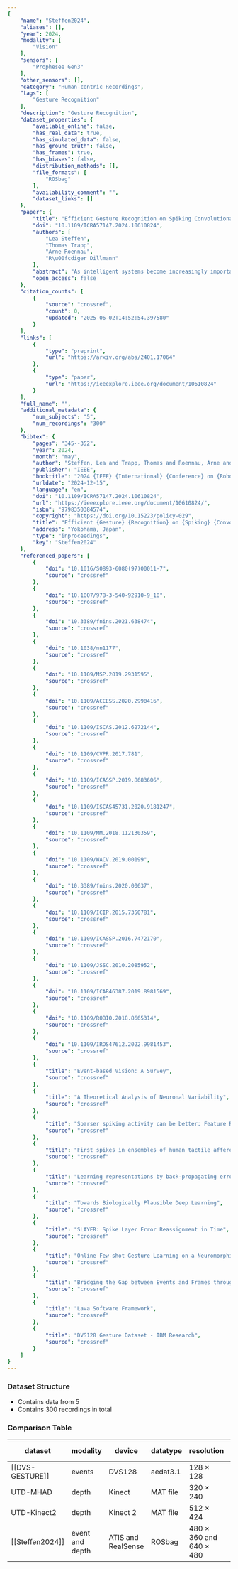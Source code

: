 ```yaml
---
{
    "name": "Steffen2024",
    "aliases": [],
    "year": 2024,
    "modality": [
        "Vision"
    ],
    "sensors": [
        "Prophesee Gen3"
    ],
    "other_sensors": [],
    "category": "Human-centric Recordings",
    "tags": [
        "Gesture Recognition"
    ],
    "description": "Gesture Recognition",
    "dataset_properties": {
        "available_online": false,
        "has_real_data": true,
        "has_simulated_data": false,
        "has_ground_truth": false,
        "has_frames": true,
        "has_biases": false,
        "distribution_methods": [],
        "file_formats": [
            "ROSbag"
        ],
        "availability_comment": "",
        "dataset_links": []
    },
    "paper": {
        "title": "Efficient Gesture Recognition on Spiking Convolutional Networks Through Sensor Fusion of Event-Based and Depth Data",
        "doi": "10.1109/ICRA57147.2024.10610824",
        "authors": [
            "Lea Steffen",
            "Thomas Trapp",
            "Arne Roennau",
            "R\u00fcdiger Dillmann"
        ],
        "abstract": "As intelligent systems become increasingly important in our daily lives, new ways of interaction are needed. Classical user interfaces pose issues for the physically impaired and are partially not practical or convenient. Gesture recognition is an alternative, but often not reactive enough when conventional cameras are used. This work proposes a Spiking Convolutional Neural Network, processing event- and depth data for gesture recognition. The network is simulated using the open-source neuromorphic computing framework LAVA for offline training and evaluation on an embedded system. For the evaluation three open source data sets are used. Since these do not represent the applied bi-modality, a new data set with synchronized event- and depth data was recorded. The results show the viability of temporal encoding on depth information and modality fusion, even on differently encoded data, to be beneficial to network performance and generalization capabilities.",
        "open_access": false
    },
    "citation_counts": [
        {
            "source": "crossref",
            "count": 0,
            "updated": "2025-06-02T14:52:54.397580"
        }
    ],
    "links": [
        {
            "type": "preprint",
            "url": "https://arxiv.org/abs/2401.17064"
        },
        {
            "type": "paper",
            "url": "https://ieeexplore.ieee.org/document/10610824"
        }
    ],
    "full_name": "",
    "additional_metadata": {
        "num_subjects": "5",
        "num_recordings": "300"
    },
    "bibtex": {
        "pages": "345--352",
        "year": 2024,
        "month": "may",
        "author": "Steffen, Lea and Trapp, Thomas and Roennau, Arne and Dillmann, R\u00fcdiger",
        "publisher": "IEEE",
        "booktitle": "2024 {IEEE} {International} {Conference} on {Robotics} and {Automation} ({ICRA})",
        "urldate": "2024-12-15",
        "language": "en",
        "doi": "10.1109/ICRA57147.2024.10610824",
        "url": "https://ieeexplore.ieee.org/document/10610824/",
        "isbn": "9798350384574",
        "copyright": "https://doi.org/10.15223/policy-029",
        "title": "Efficient {Gesture} {Recognition} on {Spiking} {Convolutional} {Networks} {Through} {Sensor} {Fusion} of {Event}-{Based} and {Depth} {Data}",
        "address": "Yokohama, Japan",
        "type": "inproceedings",
        "key": "Steffen2024"
    },
    "referenced_papers": [
        {
            "doi": "10.1016/S0893-6080(97)00011-7",
            "source": "crossref"
        },
        {
            "doi": "10.1007/978-3-540-92910-9_10",
            "source": "crossref"
        },
        {
            "doi": "10.3389/fnins.2021.638474",
            "source": "crossref"
        },
        {
            "doi": "10.1038/nn1177",
            "source": "crossref"
        },
        {
            "doi": "10.1109/MSP.2019.2931595",
            "source": "crossref"
        },
        {
            "doi": "10.1109/ACCESS.2020.2990416",
            "source": "crossref"
        },
        {
            "doi": "10.1109/ISCAS.2012.6272144",
            "source": "crossref"
        },
        {
            "doi": "10.1109/CVPR.2017.781",
            "source": "crossref"
        },
        {
            "doi": "10.1109/ICASSP.2019.8683606",
            "source": "crossref"
        },
        {
            "doi": "10.1109/ISCAS45731.2020.9181247",
            "source": "crossref"
        },
        {
            "doi": "10.1109/MM.2018.112130359",
            "source": "crossref"
        },
        {
            "doi": "10.1109/WACV.2019.00199",
            "source": "crossref"
        },
        {
            "doi": "10.3389/fnins.2020.00637",
            "source": "crossref"
        },
        {
            "doi": "10.1109/ICIP.2015.7350781",
            "source": "crossref"
        },
        {
            "doi": "10.1109/ICASSP.2016.7472170",
            "source": "crossref"
        },
        {
            "doi": "10.1109/JSSC.2010.2085952",
            "source": "crossref"
        },
        {
            "doi": "10.1109/ICAR46387.2019.8981569",
            "source": "crossref"
        },
        {
            "doi": "10.1109/ROBIO.2018.8665314",
            "source": "crossref"
        },
        {
            "doi": "10.1109/IROS47612.2022.9981453",
            "source": "crossref"
        },
        {
            "title": "Event-based Vision: A Survey",
            "source": "crossref"
        },
        {
            "title": "A Theoretical Analysis of Neuronal Variability",
            "source": "crossref"
        },
        {
            "title": "Sparser spiking activity can be better: Feature Refine-and-Mask spiking neural network for event-based visual recognition",
            "source": "crossref"
        },
        {
            "title": "First spikes in ensembles of human tactile afferents code complex spatial fingertip events",
            "source": "crossref"
        },
        {
            "title": "Learning representations by back-propagating errors",
            "source": "crossref"
        },
        {
            "title": "Towards Biologically Plausible Deep Learning",
            "source": "crossref"
        },
        {
            "title": "SLAYER: Spike Layer Error Reassignment in Time",
            "source": "crossref"
        },
        {
            "title": "Online Few-shot Gesture Learning on a Neuromorphic Processor",
            "source": "crossref"
        },
        {
            "title": "Bridging the Gap between Events and Frames through Unsupervised Domain Adaptation",
            "source": "crossref"
        },
        {
            "title": "Lava Software Framework",
            "source": "crossref"
        },
        {
            "title": "DVS128 Gesture Dataset - IBM Research",
            "source": "crossref"
        }
    ]
}
---
```


### Dataset Structure

- Contains data from 5
- Contains 300 recordings in total

### Comparison Table

| **dataset**       | **modality**    | **device**         | **datatype** | **resolution**          | **# actions** | **subjects** | **trials** |
| ----------------- | --------------- | ------------------ | ------------ | ----------------------- | ------------- | ------------ | ---------- |
| \[[DVS-GESTURE]\] | events          | DVS128             | aedat3.1     | 128 × 128               | 10 + 1        | 29           | 5          |
| UTD-MHAD          | depth           | Kinect             | MAT file     | 320 × 240               | 27            | 8            | 4          |
| UTD-Kinect2       | depth           | Kinect 2           | MAT file     | 512 × 424               | 10            | 6            | 5          |
| \[[Steffen2024]\] | event and depth | ATIS and RealSense | ROSbag       | 480 × 360 and 640 × 480 | 30            | 2            | 5          |
